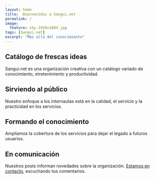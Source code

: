 ```yaml
---
layout: home
title:  Bienvenidos a Sangui.net
permalink: /
image:
  feature: sky-1920x1004.jpg
tags: [Sangui.net]
excerpt: "Más allá del conocimiento"
---
```


<div class="tiles">

<div class="tile">
  <h2 class="post-title">Catálogo de frescas ideas</h2>
  <p class="post-excerpt">Sangui.net es una organización creativa con un catálogo variado de conocimiento, etretenimiento y productividad.</p>
</div><!-- /.tile -->

<div class="tile">
  <h2 class="post-title">Sirviendo al público</h2>
  <p class="post-excerpt">Nuestro enfoque a los internautas está en la calidad, el servicio y la practicidad en los servicios.</p>
</div><!-- /.tile -->

<div class="tile">
  <h2 class="post-title">Formando el conocimiento</h2>
  <p class="post-excerpt">Ampliamos la cobertura de los servicios para dejar el legado a futuros usuarios.</p>
</div><!-- /.tile -->


<div class="tile">
  <h2 class="post-title">En comunicación</h2>
  <p class="post-excerpt">Nuestros posts informan novedades sobre la organización. <a href="{{ site.url }}/acercade/">Estamos en contacto</a>, escuchando tus comentarios.</p>
</div><!-- /.tile -->

</div><!-- /.tiles -->
